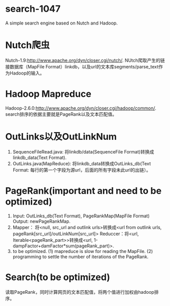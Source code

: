 # search-1047
A simple search engine based on Nutch and Hadoop.

# Nutch爬虫
Nutch-1.9:http://www.apache.org/dyn/closer.cgi/nutch/.
NUtch爬取产生的链接数据库（MapFile Format）linkdb，以及url的文本库segments/parse_text作为Hadoop的输入。

# Hadoop Mapreduce
Hadoop-2.6.0:http://www.apache.org/dyn/closer.cgi/hadoop/common/.
search排序的依据主要就是PageRank以及文本匹配值。

# OutLinks以及OutLinkNum
1. SequenceFileRead.java: 将linkdb/data(SequenceFile Format)转换成linkdb_data(Text Format).
2. OutLinks.java(MapReduce): 将linkdb_data转换成OutLinks_db(Text Format: 每行的第一个字段为源url，后面的所有字段未此url的出链）。

# PageRank(important and need to be optimized)
1. Input: OutLinks_db(Text Format), PageRankMap(MapFile Format)
Output: newPageRankMap.
2. Mapper： 将\<null, src_url and outlink urls\>转换成\<url from outlink urls, pageRank[src_url]/outLinkNum[src_url]\>
Reduccer：将\<url, Iterable\<pageRank_part\>\>转换成\<url, 1-dampFactor+damFactor*sum(pageRank_part)\>.
3. to be optimized.
(1) mapreduce is slow for reading the MapFile.
(2) programming to settle the number of iterations of the PageRank.

# Search(to be optimized)
读取PageRank，同时计算网页的文本匹配值，将两个值进行加权由hadoop排序。
